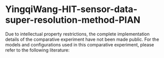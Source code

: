 # YingqiWang-HIT-sensor-data-super-resolution-method-PIAN

  Due to intellectual property restrictions, the complete implementation details of the comparative experiment have not been made public. For the models and configurations used in this comparative experiment, please refer to the following literature:
